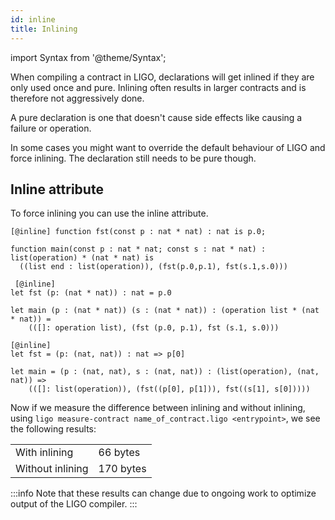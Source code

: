 ```yaml
---
id: inline
title: Inlining
---
```


import Syntax from '@theme/Syntax';

When compiling a contract in LIGO, declarations will get inlined if they are 
only used once and pure. Inlining often results in larger contracts and is 
therefore not aggressively done.

A pure declaration is one that doesn't cause side effects like causing a 
failure or operation.

In some cases you might want to override the default behaviour of LIGO and 
force inlining. The declaration still needs to be pure though.

## Inline attribute

To force inlining you can use the inline attribute.

<Syntax syntax="pascaligo">

```pascaligo
[@inline] function fst(const p : nat * nat) : nat is p.0;

function main(const p : nat * nat; const s : nat * nat) : list(operation) * (nat * nat) is
  ((list end : list(operation)), (fst(p.0,p.1), fst(s.1,s.0)))
```

</Syntax>
<Syntax syntax="cameligo">

```cameligo
 [@inline]
let fst (p: (nat * nat)) : nat = p.0

let main (p : (nat * nat)) (s : (nat * nat)) : (operation list * (nat * nat)) =
    (([]: operation list), (fst (p.0, p.1), fst (s.1, s.0)))
```

</Syntax>
<Syntax syntax="reasonligo">

```reasonligo
[@inline]
let fst = (p: (nat, nat)) : nat => p[0] 

let main = (p : (nat, nat), s : (nat, nat)) : (list(operation), (nat, nat)) =>
    (([]: list(operation)), (fst((p[0], p[1])), fst((s[1], s[0]))))
```

</Syntax>

Now if we measure the difference between inlining and without inlining, using
`ligo measure-contract name_of_contract.ligo <entrypoint>`, we see the 
following results:

<table>
    <tr>
        <td>With inlining</td><td>66 bytes</td>
    </tr>
    <tr>
        <td>Without inlining</td><td>170 bytes</td>
    </tr>
</table>

:::info
Note that these results can change due to ongoing work to optimize output of 
the LIGO compiler.
:::